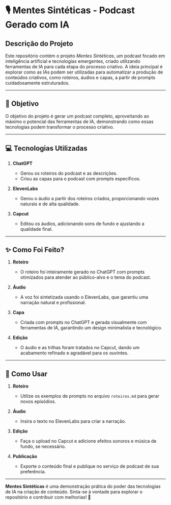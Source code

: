 # 🎙️ Mentes Sintéticas - Podcast Gerado com IA  

## **Descrição do Projeto**  
Este repositório contém o projeto *Mentes Sintéticas*, um podcast focado em inteligência artificial e tecnologias emergentes, criado utilizando ferramentas de IA para cada etapa do processo criativo. A ideia principal é explorar como as IAs podem ser utilizadas para automatizar a produção de conteúdos criativos, como roteiros, áudios e capas, a partir de prompts cuidadosamente estruturados.  

---

## **🎯 Objetivo**  
O objetivo do projeto é gerar um podcast completo, aproveitando ao máximo o potencial das ferramentas de IA, demonstrando como essas tecnologias podem transformar o processo criativo.  

---

## **💻 Tecnologias Utilizadas**  

1. **ChatGPT**  
   - Gerou os roteiros do podcast e as descrições.  
   - Criou as capas para o podcast com prompts específicos.  

2. **ElevenLabs**  
   - Gerou o áudio a partir dos roteiros criados, proporcionando vozes naturais e de alta qualidade.  

3. **Capcut**  
   - Editou os áudios, adicionando sons de fundo e ajustando a qualidade final.  

---

## **✨ Como Foi Feito?**  

1. **Roteiro**  
   - O roteiro foi inteiramente gerado no ChatGPT com prompts otimizados para atender ao público-alvo e o tema do podcast.  

2. **Áudio**  
   - A voz foi sintetizada usando o ElevenLabs, que garantiu uma narração natural e profissional.  

3. **Capa**  
   - Criada com prompts no ChatGPT e gerada visualmente com ferramentas de IA, garantindo um design minimalista e tecnológico.  

4. **Edição**  
   - O áudio e as trilhas foram tratados no Capcut, dando um acabamento refinado e agradável para os ouvintes.  

---

## **🚀 Como Usar**  

1. **Roteiro**  
   - Utilize os exemplos de prompts no arquivo `roteiros.md` para gerar novos episódios.  

2. **Áudio**  
   - Insira o texto no ElevenLabs para criar a narração.  

3. **Edição**  
   - Faça o upload no Capcut e adicione efeitos sonoros e música de fundo, se necessário.  

4. **Publicação**  
   - Exporte o conteúdo final e publique no serviço de podcast de sua preferência.  

---

**Mentes Sintéticas** é uma demonstração prática do poder das tecnologias de IA na criação de conteúdo. Sinta-se à vontade para explorar o repositório e contribuir com melhorias! 🚀  
